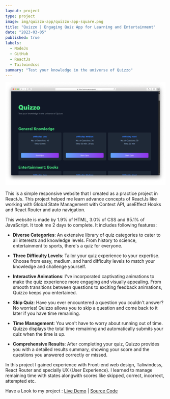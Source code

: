 ```yaml
---
layout: project
type: project
image: img/quizzo-app/quizzo-app-square.png
title: "Quizzo | Engaging Quiz App for Learning and Entertainment"
date: "2023-03-05"
published: true
labels:
  - NodeJs
  - GitHub
  - ReactJs
  - Tailwindcss
summary: "Test your knowledge in the universe of Quizzo"
---
```


<img class="img-fluid" src="../img/quizzo-app/quizzo-app-home-page.png">

This is a simple responsive website that I created as a practice project in ReactJs. This project helped me learn advance concepts of ReactJs like working with Global State Management with Context API, useEffect Hooks and React Router and auto navigation.

This website is made by 1.9% of HTML, 3.0% of CSS and 95.1% of JavaScript. It took me 2 days to complete. It includes following features:

- **Diverse Categories**: An extensive library of quiz categories to cater to all interests and knowledge levels. From history to science, entertainment to sports, there's a quiz for everyone.

- **Three Difficulty Levels**: Tailor your quiz experience to your expertise. Choose from easy, medium, and hard difficulty levels to match your knowledge and challenge yourself.

- **Interactive Animations**: I've incorporated captivating animations to make the quiz experience more engaging and visually appealing. From smooth transitions between questions to exciting feedback animations, Quizzo keeps you entertained.

- **Skip Quiz**: Have you ever encountered a question you couldn't answer? No worries! Quizzo allows you to skip a question and come back to it later if you have time remaining.

- **Time Management**: You won't have to worry about running out of time. Quizzo displays the total time remaining and automatically submits your quiz when the time is up.

- **Comprehensive Results**: After completing your quiz, Quizzo provides you with a detailed results summary, showing your score and the questions you answered correctly or missed.

In this project I gained experience with Front-end web design, Taliwindcss, React Router and specially UX (User Experience). I learned to manage remaining time with states alongwith scores like skipped, correct, incorrect, attempted etc.

Have a Look to my project : <a href="https://quizzo-app.surge.sh/">Live Demo</a>&nbsp;|&nbsp;<a href="https://github.com/m-naeem66622/quizzo-app">Source Code</a>
